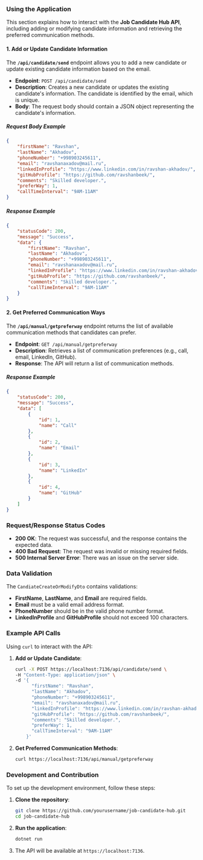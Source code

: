 
### Using the Application

This section explains how to interact with the **Job Candidate Hub API**, including adding or modifying candidate information and retrieving the preferred communication methods.

#### 1. Add or Update Candidate Information

The **`/api/candidate/send`** endpoint allows you to add a new candidate or update existing candidate information based on the email.

- **Endpoint**: `POST /api/candidate/send`
- **Description**: Creates a new candidate or updates the existing candidate's information. The candidate is identified by the email, which is unique.
- **Body**: The request body should contain a JSON object representing the candidate's information.

##### Request Body Example

```json
{
    "firstName": "Ravshan",
    "lastName": "Akhadov",
    "phoneNumber": "+998903245611",
    "email": "ravshanaxadov@mail.ru",
    "linkedInProfile": "https://www.linkedin.com/in/ravshan-akhadov/",
    "gitHubProfile": "https://github.com/ravshanbeek/",
    "comments": "Skilled developer.",
    "preferWay": 1,
    "callTimeInterval": "9AM-11AM"
}
```

##### Response Example

```json
{
    "statusCode": 200,
    "message": "Success",
    "data": {
        "firstName": "Ravshan",
        "lastName": "Akhadov",
        "phoneNumber": "+998903245611",
        "email": "ravshanaxadov@mail.ru",
        "linkedInProfile": "https://www.linkedin.com/in/ravshan-akhadov/",
        "gitHubProfile": "https://github.com/ravshanbeek/",
        "comments": "Skilled developer.",
        "callTimeInterval": "9AM-11AM"
    }
}
```

#### 2. Get Preferred Communication Ways

The **`/api/manual/getpreferway`** endpoint returns the list of available communication methods that candidates can prefer.

- **Endpoint**: `GET /api/manual/getpreferway`
- **Description**: Retrieves a list of communication preferences (e.g., call, email, LinkedIn, GitHub).
- **Response**: The API will return a list of communication methods.

##### Response Example

```json
{
    "statusCode": 200,
    "message": "Success",
    "data": [
        {
            "id": 1,
            "name": "Call"
        },
        {
            "id": 2,
            "name": "Email"
        },
        {
            "id": 3,
            "name": "LinkedIn"
        },
        {
            "id": 4,
            "name": "GitHub"
        }
    ]
}
```

### Request/Response Status Codes

- **200 OK**: The request was successful, and the response contains the expected data.
- **400 Bad Request**: The request was invalid or missing required fields.
- **500 Internal Server Error**: There was an issue on the server side.

### Data Validation

The `CandiateCreateOrModifyDto` contains validations:
- **FirstName**, **LastName**, and **Email** are required fields.
- **Email** must be a valid email address format.
- **PhoneNumber** should be in the valid phone number format.
- **LinkedInProfile** and **GitHubProfile** should not exceed 100 characters.

### Example API Calls

Using `curl` to interact with the API:

1. **Add or Update Candidate**:
   ```bash
   curl -X POST https://localhost:7136/api/candidate/send \
   -H "Content-Type: application/json" \
   -d '{
         "firstName": "Ravshan",
         "lastName": "Akhadov",
         "phoneNumber": "+998903245611",
         "email": "ravshanaxadov@mail.ru",
         "linkedInProfile": "https://www.linkedin.com/in/ravshan-akhadov/",
         "gitHubProfile": "https://github.com/ravshanbeek/",
         "comments": "Skilled developer.",
         "preferWay": 1,
         "callTimeInterval": "9AM-11AM"
       }'
   ```

2. **Get Preferred Communication Methods**:
   ```bash
   curl https://localhost:7136/api/manual/getpreferway
   ```

### Development and Contribution

To set up the development environment, follow these steps:

1. **Clone the repository**:
   ```bash
   git clone https://github.com/yourusername/job-candidate-hub.git
   cd job-candidate-hub
   ```

2. **Run the application**:
   ```bash
   dotnet run
   ```

3. The API will be available at `https://localhost:7136`.
